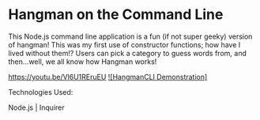# Hangman on the Command Line

This Node.js command line application is a fun (if not super geeky) version of hangman! This was my first use of constructor functions; how have I lived without them!? Users can pick a category to guess words from, and then...well, we all know how Hangman works! 

https://youtu.be/Vl6U1REruEU
[![HangmanCLI Demonstration]](http://www.youtube.com/watch?v=Vl6U1REruEU)



Technologies Used:

Node.js | Inquirer 
